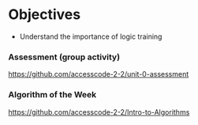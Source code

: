 # Objectives 
* Understand the importance of logic training

### Assessment (group activity)
https://github.com/accesscode-2-2/unit-0-assessment

### Algorithm of the Week
https://github.com/accesscode-2-2/Intro-to-Algorithms
